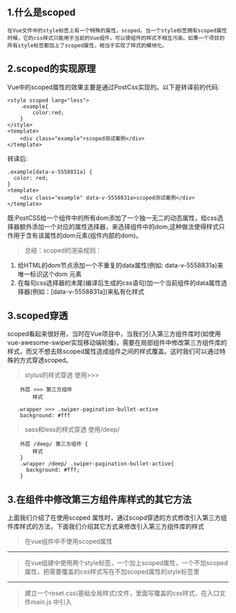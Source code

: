 ## 1.什么是scoped

```
在Vue文件中的style标签上有一个特殊的属性，scoped。当一个style标签拥有scoped属性时候，它的css样式只能用于当前的Vue组件，可以使组件的样式不相互污染。如果一个项目的所有style标签都加上了scoped属性，相当于实现了样式的模块化。
```

## 2.scoped的实现原理

Vue中的scoped属性的效果主要是通过PostCss实现的。以下是转译前的代码:

```
<style scoped lang="less">
    .example{
        color:red;
    }
</style>
<template>
    <div class="example">scoped测试案例</div>
</template>
```

转译后:

```
.example[data-v-5558831a] {
  color: red;
}
<template>
    <div class="example" data-v-5558831a>scoped测试案例</div>
</template>
```

既:PostCSS给一个组件中的所有dom添加了一个独一无二的动态属性，给css选择器额外添加一个对应的属性选择器，来选择组件中的dom,这种做法使得样式只作用于含有该属性的dom元素(组件内部的dom)。

> 总结：scoped的渲染规则：

1.  给HTML的dom节点添加一个不重复的data属性(例如: data-v-5558831a)来唯一标识这个dom 元素
2.  在每句css选择器的末尾(编译后生成的css语句)加一个当前组件的data属性选择器(例如：[data-v-5558831a])来私有化样式

## 3.scoped穿透

scoped看起来很好用，当时在Vue项目中，当我们引入第三方组件库时(如使用vue-awesome-swiper实现移动端轮播)，需要在局部组件中修改第三方组件库的样式，而又不想去除scoped属性造成组件之间的样式覆盖。这时我们可以通过特殊的方式穿透scoped。

> stylus的样式穿透 使用>>>

```
    外层 >>> 第三方组件 
        样式
        
   .wrapper >>> .swiper-pagination-bullet-active
    background: #fff
```

> sass和less的样式穿透 使用/deep/

```
    外层 /deep/ 第三方组件 {
        样式
    }
    .wrapper /deep/ .swiper-pagination-bullet-active{
      background: #fff;
    }
```

## 3.在组件中修改第三方组件库样式的其它方法

上面我们介绍了在使用scoped 属性时，通过scopd穿透的方式修改引入第三方组件库样式的方法，下面我们介绍其它方式来修改引入第三方组件库的样式

> 在vue组件中不使用scoped属性

----------

> 在vue组建中使用两个style标签，一个加上scoped属性，一个不加scoped属性，把需要覆盖的css样式写在不加scoped属性的style标签里

----------

> 建立一个reset.css(基础全局样式)文件，里面写覆盖的css样式，在入口文件main.js 中引入
<!--stackedit_data:
eyJoaXN0b3J5IjpbLTIxMTk2NDA2MjFdfQ==
-->